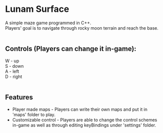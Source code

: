 # Lunam Surface
A simple maze game programmed in C++. \
Players' goal is to navigate through rocky moon terrain and reach the base.
<br/>
<br/>
## Controls (Players can change it in-game):
W - up \
S - down \
A - left \
D - right
<br/>
<br/>
## Features
* Player made maps - Players can write their own maps and put it in 'maps' folder to play.
* Customizable control - Players are able to change the control schemes in-game as well as through editing keyBindings under 'settings' folder.